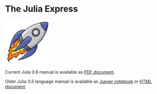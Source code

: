 # The Julia Express

 <img src="rocketship11.png" alt="Julia Express" width="150">

Current Julia 0.6 manual is available as [PDF document](http://bogumilkaminski.pl/files/julia_express.pdf).

Older Julia 0.5 language  manual is available as [Jupyer notebook](https://github.com/bkamins/The-Julia-Express/blob/master/The%20Julia%20Express.ipynb) or [HTML document](http://bogumilkaminski.pl/files/The%20Julia%20Express.html).

